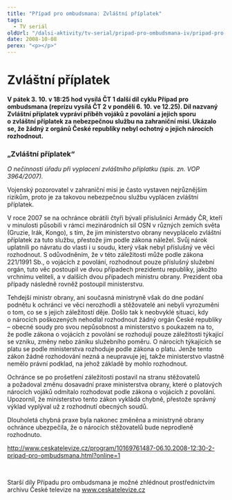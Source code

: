 ```yaml
---
title: "Případ pro ombudsmana: Zvláštní příplatek"
tags:
  - TV seriál
oldUrl: "/dalsi-aktivity/tv-serial/pripad-pro-ombudsmana-iv/pripad-pro-ombudsmana-zvlastni-priplatek/"
date: 2008-10-08
perex: "<p></p>"
---
```


<!-- imported from the old website -->

<h1 class="Nadpis1">Zvláštní příplatek</h1><p class="Normln-web"><span style="FONT-WEIGHT: bold">V pátek 3. 10. v 18:25 hod vysílá ČT 1 další díl cyklu Případ pro ombudsmana (reprízu vysílá ČT 2 v pondělí 6. 10. ve 12.25). Díl nazvaný Zvláštní příplatek vypráví příběh vojáků z povolání a jejich sporu o zvláštní příplatek za </span><span style="FONT-WEIGHT: bold">nebezpečnou </span><span style="FONT-WEIGHT: bold">službu na zahraniční misi. </span><span style="FONT-WEIGHT: bold">Ukázalo se, že ž</span><span style="FONT-WEIGHT: bold">ádný z orgánů České republiky nebyl ochotný </span><span style="FONT-WEIGHT: bold">o jejich nárocích </span><span style="FONT-WEIGHT: bold">rozhodnout. </span></p><h3 class="Nadpis2">„Zvláštní příplatek“</h3><p class="Normln-web"><span style="FONT-STYLE: italic">O nečinnosti úřadu při vyplacení zvláštního příplatku (spis. zn. VOP 3964</span><span style="FONT-STYLE: italic">/200</span><span style="FONT-STYLE: italic">7</span><span style="FONT-STYLE: italic">). </span></p><p class="Normln-web">Vojenský pozorovatel v zahraniční misi je často vystaven nejrůznějším rizikům, proto je za takovou nebezpečnou službu vyplácen zvláštní příplatek.</p><p class="Normln-web">V roce 2007 se na ochránce obrátili čtyři bývalí příslušníci Armády ČR, kteří v minulosti působili v rámci mezinárodních sil OSN v různých zemích světa (Gruzie, Irák, Kongo), s tím, že jim ministerstvo obrany nevyplácelo zvláštní příplatek za tuto službu, přestože jim podle zákona náležel. Svůj nárok uplatnili po návratu do vlasti i u soudu, který však nebyl příslušný ve věci rozhodnout. S odůvodněním, že v této záležitosti může podle zákona 221/1991 Sb., o vojácích z povolání, rozhodnout pouze příslušný služební orgán, tuto věc postoupil ve dvou případech prezidentu republiky, jakožto vrchnímu veliteli, a v dalších dvou případech ministru obrany. Prezident oba případy následně rovněž postoupil ministerstvu.</p><p class="Normln-web">Tehdejší ministr obrany, ani současná ministryně však do dne podání podnětu k ochránci ve věci nerozhodli a stěžovatelé ani nebyli vyrozuměni o tom, co se s jejich záležitostí děje. Došlo tak k neobvyklé situaci, kdy o nárocích poškozených nehodlal rozhodnout žádný orgán České republiky – obecné soudy pro svou nepůsobnost a ministerstvo s poukazem na to, že podle zákona o vojácích z povolání se rozhodují pouze záležitosti týkající se vzniku, změny nebo zániku služebního poměru. O nárocích týkajících se platu se podle ministerstva rozhoduje podle zákona o platu. Jenže tento zákon žádné rozhodování nezná a neupravuje jej, takže ministerstvo vlastně nemělo právní podklad, na jehož základě by mohlo rozhodnout.</p><p class="Normln-web">Ochránce se po prošetření záležitosti postavil na stranu stěžovatelů a požadoval změnu dosavadní praxe ministerstva obrany, které o platových nárocích vojáků odmítalo rozhodovat podle zákona o vojácích z povolání. Upozornil, že ministerstvo tento zákon vykládá chybně, přestože správný výklad vyplýval už z rozhodnutí obecných soudů.</p><p class="Normln-web">Dlouholetá chybná praxe byla nakonec změněna a ministryně obrany ochránce ubezpečila, že o nárocích stěžovatelů bude neprodleně rozhodnuto.</p><p class="Normln-web"><a title="Otevření do nového okna" href="http://www.ceskatelevize.cz/program/10169761487-06.10.2008-12:30-2-pripad-pro-ombudsmana.html?online=1" target="_blank">http://www.ceskatelevize.cz/program/10169761487-06.10.2008-12:30-2-pripad-pro-ombudsmana.html?online=1</a> <img alt="" src="https://www.ochrance.cz/typo3/ext/od_linkdesc/icons/external.gif" class="od_linkdesc_icon_external" /></p><p class="Normln-web"> </p><p class="Normln-web">Starší díly Případu pro ombudsmana je možné zhlédnout prostřednictvím archivu České televize na <a href="../../TISKOVÉ%20ZPRÁVY%202008/www.ceskatelevize.cz">www.ceskatelevize.cz</a></p><p class="Normln"> </p>
